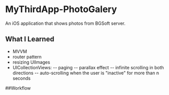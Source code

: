 # MyThirdApp-PhotoGalery

An iOS application that shows photos from BGSoft server.

## What I Learned
 - MVVM
 - router pattern
 - resizing UIImages
 - UICollectionViews:
 -- paging
 -- parallax effect
 -- infinite scrolling in both directions
 -- auto-scrolling when the user is "inactive" for more than n seconds

##Workflow

